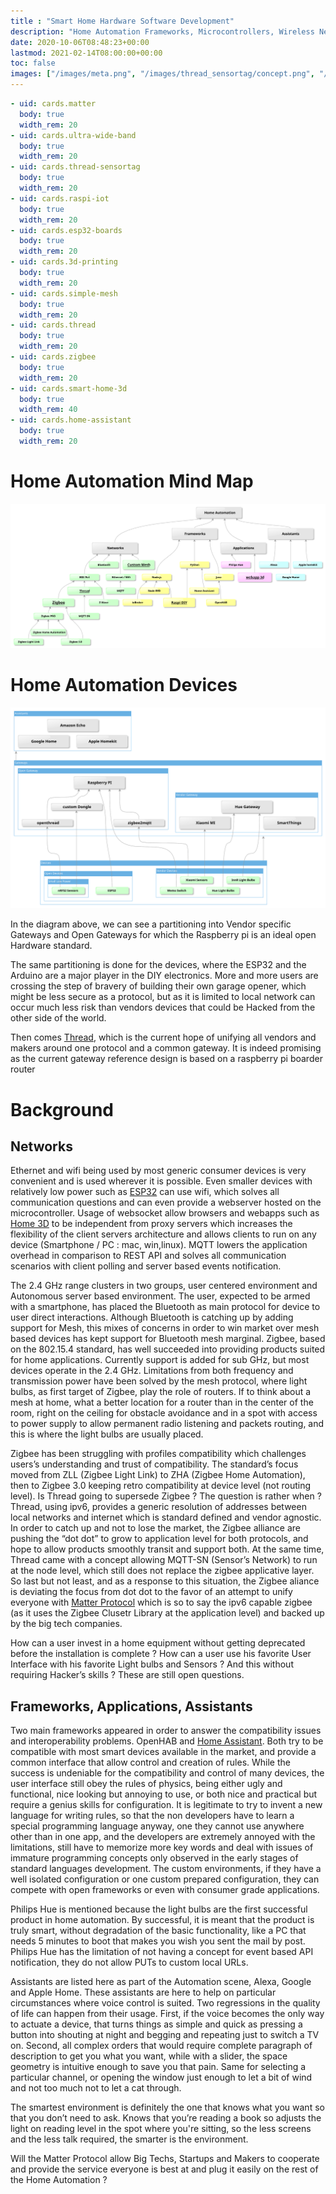 ```yaml
---
title : "Smart Home Hardware Software Development"
description: "Home Automation Frameworks, Microcontrollers, Wireless Networks, Applications, with tutorials and references to the documentation of protocol standards and hardware manufacturers"
date: 2020-10-06T08:48:23+00:00
lastmod: 2021-02-14T08:00:00+00:00
toc: false
images: ["/images/meta.png", "/images/thread_sensortag/concept.png", "/images/3dprinting/3dmodels.png", "/images/nRF52_mesh.png", "/images/floor_temperature.png" ]
---
```


```yaml cards
- uid: cards.matter
  body: true
  width_rem: 20
- uid: cards.ultra-wide-band
  body: true
  width_rem: 20
- uid: cards.thread-sensortag
  body: true
  width_rem: 20
- uid: cards.raspi-iot
  body: true
  width_rem: 20
- uid: cards.esp32-boards
  body: true
  width_rem: 20
- uid: cards.3d-printing
  body: true
  width_rem: 20
- uid: cards.simple-mesh
  body: true
  width_rem: 20
- uid: cards.thread
  body: true
  width_rem: 20
- uid: cards.zigbee
  body: true
  width_rem: 20
- uid: cards.smart-home-3d
  body: true
  width_rem: 40
- uid: cards.home-assistant
  body: true
  width_rem: 20
```

# Home Automation Mind Map

![home automation](home_automation.svg)

# Home Automation Devices

![devices](devices.svg)

In the diagram above, we can see a partitioning into Vendor specific Gateways and Open Gateways for which the Raspberry pi is an ideal open Hardware standard.

The same partitioning is done for the devices,  where the ESP32 and the Arduino are a major player in the DIY electronics. More and more users are crossing the step of bravery of building their own garage opener, which might be less secure as a protocol, but as it is limited to local network can occur much less risk than vendors devices that could be Hacked from the other side of the world.

Then comes [Thread](/docs/networks/thread/), which is the current hope of unifying all vendors and makers around one protocol and a common gateway. It is indeed promising as the current gateway reference design is based on a raspberry pi boarder router

# Background
## Networks
Ethernet and wifi being used by most generic consumer devices is very convenient and is used wherever it is possible. Even smaller devices with relatively low power such as [ESP32](/docs/microcontrollers/esp32/) can use wifi, which solves all communication questions and can even provide a webserver hosted on the microcontroller. Usage of websocket allow browsers and webapps such as [Home 3D](/docs/applications/home3d/) to be independent from proxy servers which increases the flexibility of the client servers architecture and allows clients to run on any device (Smartphone / PC : mac, win,linux).  MQTT lowers the application overhead in comparison to REST API and solves all communication scenarios with client polling and server based events notification.

The 2.4 GHz range clusters in two groups, user centered environment and Autonomous server based environment. The user, expected to be armed with a smartphone, has placed the Bluetooth as main protocol for device to user direct interactions. Although Bluetooth is catching up by adding support for Mesh, this mixes of concerns in order to win market over mesh based devices has kept support for Bluetooth mesh marginal. Zigbee, based on the 802.15.4 standard, has well succeeded into providing products suited for home applications. Currently support is added for sub GHz, but most devices operate in the 2.4 GHz. Limitations from both frequency and transmission power have been solved by the mesh protocol, where light bulbs, as first target of Zigbee, play the role of routers. If to think about a mesh at home, what a better location for a router than in the center of the room, right on the ceiling for obstacle avoidance and in a spot with access to power supply to allow permanent radio listening and packets routing, and this is where the light bulbs are usually placed.

Zigbee has been struggling with profiles compatibility which challenges users’s understanding and trust of compatibility. The standard’s focus moved from ZLL (Zigbee Light Link) to ZHA (Zigbee Home Automation), then to Zigbee 3.0 keeping retro compatibility at device level (not routing level). Is Thread going to supersede Zigbee ? The question is rather when ? Thread, using ipv6, provides a generic resolution of addresses  between local networks and internet which is standard defined and vendor agnostic. In order to catch up and not to lose the market, the Zigbee alliance are pushing the “dot dot” to grow to application level for both protocols, and hope to allow products smoothly transit and support both. At the same time, Thread came with a concept allowing MQTT-SN (Sensor’s Network) to run at the node level, which still does not replace the zigbee applicative layer. So last but not least, and as a response to this situation, the Zigbee aliance is deviating the focus from dot dot to the favor of an attempt to unify everyone with [Matter Protocol](/docs/frameworks/matter/) which is so to say the ipv6 capable zigbee (as it uses the Zigbee Clusetr Library at the application level) and backed up by the big tech companies.

How can a user invest in a home equipment without getting deprecated before the installation is complete ? How can a user use his favorite User Interface with his favorite Light bulbs and Sensors ? And this without requiring Hacker’s skills ? These are still open questions.

## Frameworks, Applications, Assistants
Two main frameworks appeared in order to answer the compatibility issues and interoperability problems. OpenHAB and [Home Assistant](/docs/frameworks/home_assistant/). Both try to be compatible with most smart devices available in the market, and provide a common interface that allow control and creation of rules.  While the success is undeniable for the compatibility and control of many devices, the user interface still obey the rules of physics, being either ugly and functional, nice looking but annoying to use, or both nice and practical but require a genius skills for configuration. It is legitimate to try to invent a new language for writing rules, so that the non developers have to learn a special programming language anyway, one they cannot use anywhere other than in one app, and the developers are extremely annoyed with the limitations, still have to memorize more key words and deal with issues of immature programming concepts only observed in the early stages of standard languages development. The custom environments, if they have a well isolated configuration or one custom prepared configuration, they can compete with open frameworks or even with consumer grade applications.

Philips Hue is mentioned because the light bulbs are the first successful product in home automation. By successful, it is meant that the product is truly smart, without degradation of the basic functionality, like a PC that needs 5 minutes to boot that makes you wish you sent the mail by post. Philips Hue has the limitation of not having a concept for event based API notification, they do not allow PUTs to custom local URLs.

Assistants are listed here as part of the Automation scene, Alexa, Google and Apple Home. These assistants are here to help on particular circumstances where voice control is suited. Two regressions in the quality of life can happen from their usage. First, if the voice becomes the only way to actuate a device, that turns things as simple and quick as pressing a button into shouting at night and begging and repeating just to switch a TV on. Second, all complex orders that would require complete paragraph of description to get you what you want, while with a slider, the space geometry is intuitive enough to save you that pain. Same for selecting a particular channel, or opening the window just enough to let a bit of wind and not too much not to let a cat through.

The smartest environment is definitely the one that knows what you want so that you don’t need to ask. Knows that you’re reading a book so adjusts the light on reading level in the spot where you're sitting, so the less screens and the less talk required, the smarter is the environment.

Will the Matter Protocol allow Big Techs, Startups and Makers to cooperate and provide the service everyone is best at and plug it easily on the rest of the Home Automation ?
